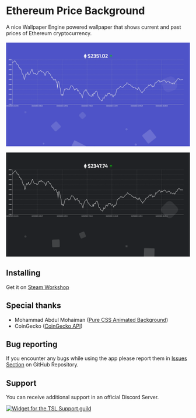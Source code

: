 # Ethereum Price Background
A nice Wallpaper Engine powered wallpaper that shows current and past prices of Ethereum cryptocurrency.
<br/>
<br/>
![Normal Mode preview](https://raw.githubusercontent.com/JurijTSL/ethereum-price-background/main/preview-git.jpg)


![Dark Mode preview](https://raw.githubusercontent.com/JurijTSL/ethereum-price-background/main/preview-git-dark.jpg)

## Installing
Get it on [Steam Workshop](https://steamcommunity.com/sharedfiles/filedetails/?id=2458069432)

## Special thanks
- Mohammad Abdul Mohaiman ([Pure CSS Animated Background](https://codepen.io/mohaiman/pen/MQqMyo))
- CoinGecko ([CoinGecko API](https://www.coingecko.com/en/api))

## Bug reporting
If you encounter any bugs while using the app please report them in [Issues Section](https://github.com/JurijTSL/ethereum-price-background/issues) on GitHub Repository.

## Support
You can receive additional support in an official Discord Server.

[![Widget for the TSL Support guild](https://discord.com/api/guilds/807666401300316160/widget.png?style=banner1)](https://discord.gg/Wa24skGscR)
